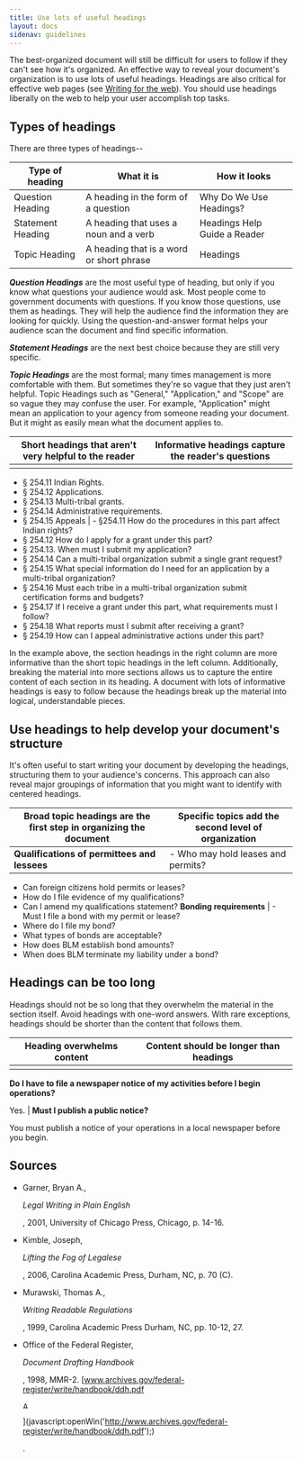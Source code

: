 ```yaml
---
title: Use lots of useful headings
layout: docs
sidenav: guidelines
---
```


The best-organized document will still be difficult for users to follow if they can't see how it's organized. An effective way to reveal your document's organization is to use lots of useful headings. Headings are also critical for effective web pages (see [Writing for the web](webWrite.cfm)). You should use headings liberally on the web to help your user accomplish top tasks.

## Types of headings

There are three types of headings--

Type of heading   | What it is                               | How it looks
----------------- | ---------------------------------------- | ----------------------------
Question Heading  | A heading in the form of a question      | Why Do We Use Headings?
Statement Heading | A heading that uses a noun and a verb    | Headings Help Guide a Reader
Topic Heading     | A heading that is a word or short phrase | Headings

**_Question Headings_** are the most useful type of heading, but only if you know what questions your audience would ask. Most people come to government documents with questions. If you know those questions, use them as headings. They will help the audience find the information they are looking for quickly. Using the question-and-answer format helps your audience scan the document and find specific information.

**_Statement Headings_** are the next best choice because they are still very specific.

**_Topic Headings_** are the most formal; many times management is more comfortable with them. But sometimes they're so vague that they just aren't helpful. Topic Headings such as "General," "Application," and "Scope" are so vague they may confuse the user. For example, "Application" might mean an application to your agency from someone reading your document. But it might as easily mean what the document applies to.

Short headings that aren't very helpful to the reader | Informative headings capture the reader's questions
----------------------------------------------------- | ---------------------------------------------------
                                                      |

- § 254.11 Indian Rights.
- § 254.12 Applications.
- § 254.13 Multi-tribal grants.
- § 254.14 Administrative requirements.
- § 254.15 Appeals | - §254.11 How do the procedures in this part affect Indian rights?
- § 254.12 How do I apply for a grant under this part?
- § 254.13\. When must I submit my application?
- § 254.14 Can a multi-tribal organization submit a single grant request?
- § 254.15 What special information do I need for an application by a multi-tribal organization?
- § 254.16 Must each tribe in a multi-tribal organization submit certification forms and budgets?
- § 254.17 If I receive a grant under this part, what requirements must I follow?
- § 254.18 What reports must I submit after receiving a grant?
- § 254.19 How can I appeal administrative actions under this part?

In the example above, the section headings in the right column are more informative than the short topic headings in the left column. Additionally, breaking the material into more sections allows us to capture the entire content of each section in its heading. A document with lots of informative headings is easy to follow because the headings break up the material into logical, understandable pieces.

## Use headings to help develop your document's structure

It's often useful to start writing your document by developing the headings, structuring them to your audience's concerns. This approach can also reveal major groupings of information that you might want to identify with centered headings.

Broad topic headings are the first step in organizing the document | Specific topics add the second level of organization
------------------------------------------------------------------ | ----------------------------------------------------
**Qualifications of permittees and lessees**                       | - Who may hold leases and permits?

- Can foreign citizens hold permits or leases?
- How do I file evidence of my qualifications?
- Can I amend my qualifications statement? **Bonding requirements** | - Must I file a bond with my permit or lease?
- Where do I file my bond?
- What types of bonds are acceptable?
- How does BLM establish bond amounts?
- When does BLM terminate my liability under a bond?

## Headings can be too long

Headings should not be so long that they overwhelm the material in the section itself. Avoid headings with one-word answers. With rare exceptions, headings should be shorter than the content that follows them.

Heading overwhelms content | Content should be longer than headings
-------------------------- | --------------------------------------
                           |

**Do I have to file a newspaper notice of my activities before I begin operations?**

Yes. | **Must I publish a public notice?**

You must publish a notice of your operations in a local newspaper before you begin.

## Sources

- Garner, Bryan A.,

  <cite>Legal Writing in Plain English</cite>

  , 2001, University of Chicago Press, Chicago, p. 14-16.

- Kimble, Joseph,

  <cite>Lifting the Fog of Legalese</cite>

  , 2006, Carolina Academic Press, Durham, NC, p. 70 (C).

- Murawski, Thomas A.,

  <cite>Writing Readable Regulations</cite>

  , 1999, Carolina Academic Press Durham, NC, pp. 10-12, 27.

- Office of the Federal Register,

  <cite>Document Drafting Handbook</cite>

  , 1998, MMR-2\. [www.archives.gov/federal-register/write/handbook/ddh.pdf

  <cfoutput>
    <img src="#level#graphics/pdf_icon.gif" alt="Adobe Acrobat Reader icon" width="10" height="12" border="0">
  </cfoutput>

  ](javascript:openWin('<http://www.archives.gov/federal-register/write/handbook/ddh.pdf>');)

  .
